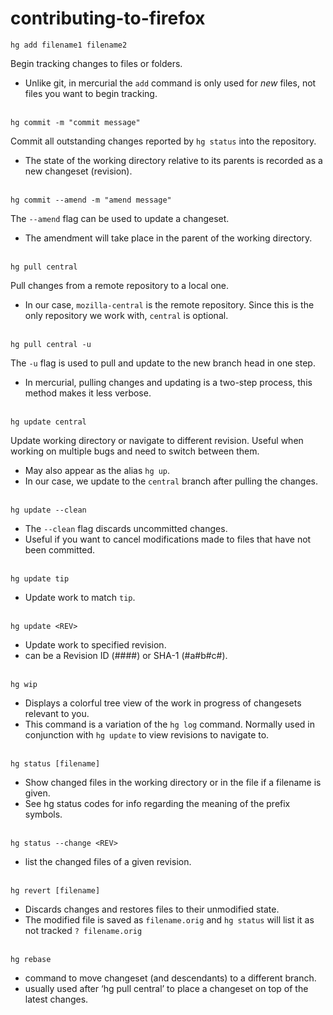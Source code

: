 # contributing-to-firefox

`hg add filename1 filename2`

Begin tracking changes to files or folders.
* Unlike git, in mercurial the `add` command is only used for *new* files, not files you want to begin tracking.

\
`hg commit -m "commit message"`

Commit all outstanding changes reported by `hg status` into the repository.
* The state of the working directory relative to its parents is recorded as a new changeset (revision).

\
`hg commit --amend -m "amend message"`

The `--amend` flag can be used to update a changeset.
* The amendment will take place in the parent of the working directory.

\
`hg pull central`

Pull changes from a remote repository to a local one.
* In our case, `mozilla-central` is the remote repository. Since this is the only repository we work with, `central` is optional.

\
`hg pull central -u` 

The `-u` flag is used to pull and update to the new branch head in one step.
* In mercurial, pulling changes and updating is a two-step process, this method makes it less verbose.

\
`hg update central`

Update working directory or navigate to different revision. Useful when working on multiple bugs and need to switch between them.

* May also appear as the alias `hg up`. 
* In our case, we update to the `central` branch after pulling the changes.

\
`hg update --clean`

* The `--clean` flag discards uncommitted changes.
* Useful if you want to cancel modifications made to files that have not been committed.

\
`hg update tip`

* Update work to match `tip`.

\
`hg update <REV>`

* Update work to specified revision.
* <REV> can be a Revision ID (####) or SHA-1 (#a#b#c#).
  
\
`hg wip`
 
* Displays a colorful tree view of the work in progress of changesets relevant to you.
* This command is a variation of the `hg log` command. Normally used in conjunction with `hg update` to view revisions to navigate to.

\
`hg status [filename]`

* Show changed files in the working directory or in the file if a filename is given.
* See hg status codes for info regarding the meaning of the prefix symbols.

\
`hg status --change <REV>`

* list the changed files of a given revision.

\
`hg revert [filename]`

* Discards changes and restores files to their unmodified state.
* The modified file is saved as `filename.orig` and `hg status` will list it as not tracked `? filename.orig`

\
`hg rebase`
* command to move changeset (and descendants) to a different branch.
* usually used after ‘hg pull central’ to place a changeset on top of the latest changes.






